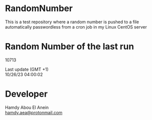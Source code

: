 # RandomNumber    
This is a test repository where a random number is pushed to a file automatically passwordless from a cron job in my Linux CentOS server    
# Random Number of the last run   
10713
      
Last update (GMT +1)    
10/26/23 04:00:02
# Developer    
Hamdy Abou El Anein   
hamdy.aea@protonmail.com
